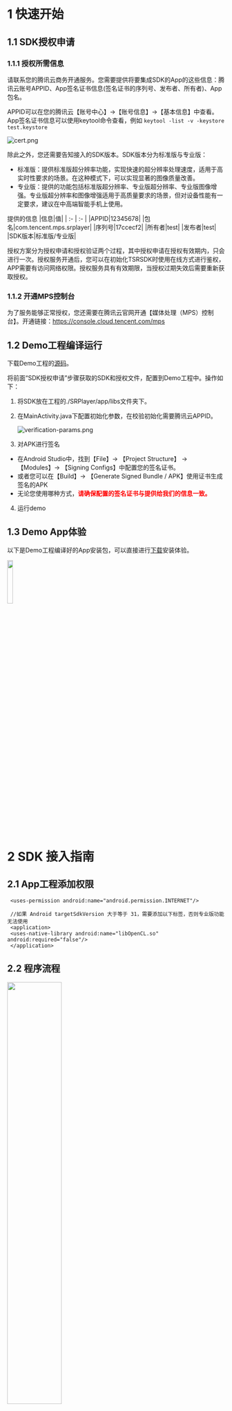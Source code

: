 # **1 快速开始**
## 1.1 **SDK授权申请**
### 1.1.1 **授权所需信息**
请联系您的腾讯云商务开通服务。您需要提供将要集成SDK的App的这些信息：腾讯云账号APPID、App签名证书信息(签名证书的序列号、发布者、所有者)、App包名。

APPID可以在您的腾讯云【账号中心】->【账号信息】->【基本信息】中查看。
App签名证书信息可以使用keytool命令查看，例如
```keytool -list -v -keystore test.keystore```

![cert.png](./docs/cert.png)

除此之外，您还需要告知接入的SDK版本。SDK版本分为标准版与专业版： 
* 标准版：提供标准版超分辨率功能，实现快速的超分辨率处理速度，适用于高实时性要求的场景。在这种模式下，可以实现显著的图像质量改善。 
* 专业版：提供的功能包括标准版超分辨率、专业版超分辨率、专业版图像增强。专业版超分辨率和图像增强适用于高质量要求的场景，但对设备性能有一定要求，建议在中高端智能手机上使用。

提供的信息
|信息|值|
| :- | :- |
|APPID|12345678|
|包名|com.tencent.mps.srplayer|
|序列号|17ccecf2|
|所有者|test|
|发布者|test|
|SDK版本|标准版/专业版|

授权方案分为授权申请和授权验证两个过程，其中授权申请在授权有效期内，只会进行一次。授权服务开通后，您可以在初始化TSRSDK时使用在线方式进行鉴权，APP需要有访问网络权限。授权服务具有有效期限，当授权过期失效后需要重新获取授权。

### 1.1.2 **开通MPS控制台**
为了服务能够正常授权，您还需要在腾讯云官网开通【媒体处理（MPS）控制台】。开通链接：https://console.cloud.tencent.com/mps

## 1.2 **Demo工程编译运行**

下载Demo工程的[源码](https://github.com/tencentyun/TSR/tree/offline-verification/demo/tsr-android-demo)。

将前面“SDK授权申请”步骤获取的SDK和授权文件，配置到Demo工程中。操作如下：

1. 将SDK放在工程的./SRPlayer/app/libs文件夹下。

2. 在MainActivity.java下配置初始化参数，在校验初始化需要腾讯云APPID。

   ![verification-params.png](./docs/verification-params.png)


3. 对APK进行签名
- 在Android Studio中，找到【File】-> 【Project Structure】 -> 【Modules】-> 【Signing Configs】中配置您的签名证书。
- 或者您可以在【Build】-> 【Generate Signed Bundle / APK】使用证书生成签名的APK
- 无论您使用哪种方式，<font color="red">**请确保配置的签名证书与提供给我们的信息一致。**</font>

4. 运行demo

## **1.3 Demo App体验**
以下是Demo工程编译好的App安装包，可以直接进行[下载](https://cg-sdk-1258344699.cos.ap-nanjing.myqcloud.com/tsr/pro-demo-android/SRPlayer.apk)安装体验。

<img src=./docs/android-demo-qrcode.png width=16% />

# **2 SDK 接入指南**
## **2.1 App工程添加权限**
```
 <uses-permission android:name="android.permission.INTERNET"/>

 //如果 Android targetSdkVersion 大于等于 31，需要添加以下标签，否则专业版功能无法使用
 <application>
 <uses-native-library android:name="libOpenCL.so" android:required="false"/>
 </application>
```
## **2.2 程序流程**
<img src=./docs/tsr-work-flow.png width=50% />

### **2.2.1 TSRSdk**
[TSRSdk](https://tencentyun.github.io/TSR/android-docs/1.8/com/tencent/mps/tie/api/TSRSdk.html)包括init和deInit两个方法。init方法用于初始化SDK，deInit方法用于释放资源。

1. 离线鉴权初始化TSRSdk，您需要传入**APPID和LICENSE_PATH**进行离线鉴权。除此之外，还需要传入一个TSRLogger，用于获取SDK的日志。下面是示例代码：

```
   TSRSdkLicenseStatus status = TSRSdk.getInstance().init(mAppId, mLicensePath, mTsrLogger);
   if (status == TSRSdkLicenseStatus.AVAILABLE) {
      // Do something when the verification of sdk's license success.
   } else {
      // Do something when the verification of sdk's license failed.
   }
```


2. 当您已经不需要使用TSRSdk时，需要调用TSRSdk的deInit方法，释放资源。<font color="red">**注意：在调用TSRSdk的deInit方法前，确保所有TSRPass已经释放资源，否则会有意想不到的问题。**</font>
```
  // If you have created TSRPass, you should release it before release TSRSdk.
  tsrPass.deInit();
  // Release resources when the TSRSdk object is no longer needed.
  TSRSdk.getInstance().deInit();
```

### **2.2.2 TSRPass**
[TSRPass](https://tencentyun.github.io/TSR/android-docs/1.8/com/tencent/mps/tie/api/TSRPass.html)是用于进行超分辨率渲染的类，在创建TSRPass时，您需要传入TSRAlgorithmType设置超分的算法类型。

**注意：TSRPass不是线程安全的，必须在同一个线程中调用TSRPass的方法。**

在TSRAlgorithmType枚举中，有STANDARD、PROFESSIONAL_HIGH_QUALITY和PROFESSIONAL_FAST三个算法运行模式：
1. STANDARD（标准）模式：提供快速的超分辨率处理速度，适用于高实时性要求的场景。在这种模式下，可以实现显著的图像质量改善。
2. PROFESSIONAL_HIGH_QUALITY（专业版-高质量）模式：PROFESSIONAL_HIGH_QUALITY模式确保了高图像质量，同时需要更高的设备性能。它适合于有高图像质量要求的场景，并推荐在中高端智能手机上使用。
3. PROFESSIONAL_FAST（专业版-快速）模式：PROFESSIONAL_FAST模式在牺牲一些图像质量的同时，确保了更快的处理速度。它适合于有高实时性要求的场景，并推荐在中档智能手机上使用。
它包括了init、render和deInit方法。在使用TSRPass前，您需要调用init方法进行初始化。在使用结束后，您需要调用deInit方法释放资源。


以下是标准版超分代码示例：
```
// The code below must be executed in the same glThread.
//----------------------GL Thread---------------------//

// Create a TSRPass object using the constructor.
TSRPass tsrPass = new TSRPass(TSRPass.TSRAlgorithmType.STANDARD);

// Initialize TSRPass and set the input image width, height and srRatio.
tsrPass.init(inputWidth, inputHeight, srRatio);

// Optional. Sets the brightness, saturation and contrast level of the TSRPass. The default value is set to (50, 50, 50). 
// Here we set these parameters to slightly enhance the image.
tsrPass.setParameters(52, 55, 60);

// If the type of inputTexture is TextureOES, you must transform it to Texture2D.
// Conversion code can be written according to actual requirements.

// Perform super resolution rendering on the input OpenGL texture and get the enhanced texture ID.
int outputTextureId = tsrPass.render(inputTextureId);

// Release resources when the TSRPass object is no longer needed.
tsrPass.deInit();

//----------------------GL Thread---------------------//
```

以下是专业版超分代码示例：
```
// The code below must be executed in the same glThread.
//----------------------GL Thread---------------------//

// Create a TSRPass object using the constructor.
TSRPass tsrPass = new TSRPass(TSRPass.TSRAlgorithmType.PROFESSIONAL_HIGH_QUALITY);
// Alternatively, create a TSRPass object with the professional fast rendering type.
// TSRPass tsrPass = new TSRPass(TSRPass.TSRAlgorithmType.PROFESSIONAL_FAST);

// Initialize TSRPass and set the input image width, height and srRatio.
tsrPass.init(inputWidth, inputHeight, srRatio);

// Optional. Sets the brightness, saturation and contrast level of the TSRPass. The default value is set to (50, 50, 50). 
// Here we set these parameters to slightly enhance the image.
tsrPass.setParameters(52, 55, 60);

// If the type of inputTexture is TextureOES, you must transform it to Texture2D.
// Conversion code can be written according to actual requirements.

// Perform super resolution rendering on the input OpenGL texture and get the enhanced texture ID.
int outputTextureId = tsrPass.render(inputTextureId);

// Release resources when the TSRPass object is no longer needed.
tsrPass.deInit();

//----------------------GL Thread---------------------//
```

### **2.2.3 TIEPass**
[TIEPass](https://tencentyun.github.io/TSR/android-docs/1.8/com/tencent/mps/tie/api/TIEPass.html)是用于进行图像增强渲染的类，**只在专业版SDK可用**。在创建TIEPass时，您需要传入TIEAlgorithmType设置超分的算法类型。它包括init、render和deInit方法。在使用TIEPass前，您需要调用init方法进行初始化。在使用结束后，您需要调用release方法释放资源。

在TIEAlgorithmType枚举中，有PROFESSIONAL_HIGH_QUALITY和PROFESSIONAL_FAST两个算法运行模式：
1. PROFESSIONAL_HIGH_QUALITY（专业版-高质量）模式：PROFESSIONAL_HIGH_QUALITY模式确保了高图像质量，同时需要更高的设备性能。它适合于有高图像质量要求的场景，并推荐在中高端智能手机上使用。
2. PROFESSIONAL_FAST（专业版-快速）模式：PROFESSIONAL_FAST模式在牺牲一些图像质量的同时，确保了更快的处理速度。它适合于有高实时性要求的场景，并推荐在中档智能手机上使用。

**注意：TIEPass不是线程安全的，必须在同一个线程中调用TIEPass的方法。**

以下是代码示例：
```
// The code below must be executed in the same glThread.
//----------------------GL Thread---------------------//

// Create a TIEPass object using the constructor.
TIEPass tiePass = new TIEPass(TIEPass.TIEAlgorithmType.PROFESSIONAL_HIGH_QUALITY);
// Alternatively, create a TIEPass object with the professional fast rendering type.
// TIEPass tiePass = new TIEPass(TIEPass.TIEAlgorithmType.PROFESSIONAL_FAST);

// Initialize TIEPass and set the input image width and height.
tiePass.init(inputWidth, inputHeight);

// If the type of inputTexture is TextureOES, you must transform it to Texture2D.
// Conversion code can be written according to actual requirements.

// Perform image enhancement rendering on the input OpenGL texture and get the enhanced texture ID.
int outputTextureId = tiePass.render(inputTextureId);

// Release resources when the TIEPass object is no longer needed.
tiePass.deInit();
//----------------------GL Thread---------------------//
```

### **2.2.4 TSRLogger**
[TSRLogger](https://tencentyun.github.io/TSR/android-docs/1.8/com/tencent/mps/tie/api/TSRLogger.html)用于接收SDK内部的日志，请将这些日志写到文件，以便定位外网问题。

# **3 SDK API描述**
您可以点击连接查看TSRSDK的API文档，内含接口注释与调用示例。

[TSRSDK ANDROID API文档](https://tencentyun.github.io/TSR/android-docs/1.8/index.html)


